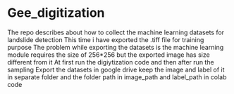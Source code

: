 # Gee_digitization
The repo describes about how to collect the machine learning datasets for landslide detection
This time i have exported the .tiff file for training purpose 
The problem while exporting the datasets is the machine learning module requires the size of 256*256 but the exported image has size different from it 
At first run the digiytization code and then after run the sampling 
Export the datasets in google drive
keep the image and label of it in separate folder and the folder path in image_path and label_path in colab code
